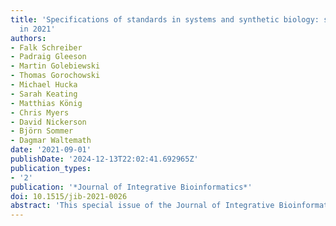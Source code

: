 ```yaml
---
title: 'Specifications of standards in systems and synthetic biology: status and developments
  in 2021'
authors:
- Falk Schreiber
- Padraig Gleeson
- Martin Golebiewski
- Thomas Gorochowski
- Michael Hucka
- Sarah Keating
- Matthias König
- Chris Myers
- David Nickerson
- Björn Sommer
- Dagmar Waltemath
date: '2021-09-01'
publishDate: '2024-12-13T22:02:41.692965Z'
publication_types:
- '2'
publication: '*Journal of Integrative Bioinformatics*'
doi: 10.1515/jib-2021-0026
abstract: 'This special issue of the Journal of Integrative Bioinformatics contains updated specifications of COMBINE standards in systems and synthetic biology. The 2021 special issue presents four updates of standards: Synthetic Biology Open Language Visual Version 2.3, Synthetic Biology Open Language Visual Version 3.0, Simulation Experiment Description Markup Language Level 1 Version 4, and OMEX Metadata specification Version 1.2. This document can also be consulted to identify the latest specifications of all COMBINE standards.'
---
```

